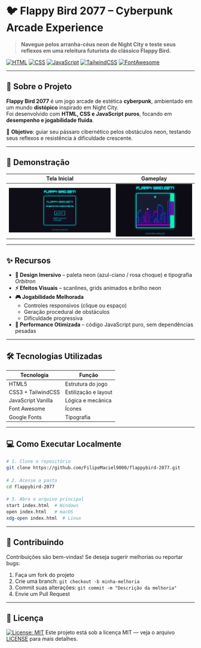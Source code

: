 # 🐦 Flappy Bird 2077 – Cyberpunk Arcade Experience

> **Navegue pelos arranha-céus neon de Night City e teste seus reflexos em uma releitura futurista do clássico Flappy Bird.**

[![HTML](https://img.shields.io/badge/HTML5-E34F26?style=for-the-badge&logo=html5&logoColor=white)](https://developer.mozilla.org/pt-BR/docs/Web/HTML)
[![CSS](https://img.shields.io/badge/CSS3-1572B6?style=for-the-badge&logo=css3&logoColor=white)](https://developer.mozilla.org/pt-BR/docs/Web/CSS)
[![JavaScript](https://img.shields.io/badge/JavaScript-F7DF1E?style=for-the-badge&logo=javascript&logoColor=black)](https://developer.mozilla.org/pt-BR/docs/Web/JavaScript)
[![TailwindCSS](https://img.shields.io/badge/Tailwind_CSS-38B2AC?style=for-the-badge&logo=tailwind-css&logoColor=white)](https://tailwindcss.com/)
[![FontAwesome](https://img.shields.io/badge/Font_Awesome-528EE5?style=for-the-badge&logo=fontawesome&logoColor=white)](https://fontawesome.com/)

---

## 🚀 Sobre o Projeto

**Flappy Bird 2077** é um jogo arcade de estética **cyberpunk**, ambientado em um mundo **distópico** inspirado em Night City.  
Foi desenvolvido com **HTML, CSS e JavaScript puros**, focando em **desempenho e jogabilidade fluida**.

🎯 **Objetivo**: guiar seu pássaro cibernético pelos obstáculos neon, testando seus reflexos e resistência à dificuldade crescente.

---

## 📸 Demonstração

| Tela Inicial                                 | Gameplay                                  |
| -------------------------------------------- | ----------------------------------------- |
| ![Tela Inicial](./assets/images/preview.jpg) | ![Gameplay](./assets/images/gameplay.gif) |

---

## ✨ Recursos

- **🎨 Design Imersivo** – paleta neon (azul-ciano / rosa choque) e tipografia _Orbitron_
- **⚡ Efeitos Visuais** – scanlines, grids animados e brilho neon
- **🎮 Jogabilidade Melhorada**
  - Controles responsivos (clique ou espaço)
  - Geração procedural de obstáculos
  - Dificuldade progressiva
- **🚀 Performance Otimizada** – código JavaScript puro, sem dependências pesadas

---

## 🛠️ Tecnologias Utilizadas

| Tecnologia         | Função               |
| ------------------ | -------------------- |
| HTML5              | Estrutura do jogo    |
| CSS3 + TailwindCSS | Estilização e layout |
| JavaScript Vanilla | Lógica e mecânica    |
| Font Awesome       | Ícones               |
| Google Fonts       | Tipografia           |

---

## 💻 Como Executar Localmente

```bash
# 1. Clone o repositório
git clone https://github.com/FilipeMaciel9000/flappybird-2077.git

# 2. Acesse a pasta
cd flappybird-2077

# 3. Abra o arquivo principal
start index.html  # Windows
open index.html   # macOS
xdg-open index.html  # Linux
```

<!-- ---

## 🌐 Versão Online

[![Jogar Agora](https://img.shields.io/badge/Play-Online-brightgreen?style=for-the-badge)](https://FilipeMaciel9000.github.io/flappybird-2077/)
**Jogue agora:** [Flappy Bird 2077](https://FilipeMaciel9000.github.io/flappybird-2077/) -->

---

## 🤝 Contribuindo

Contribuições são bem-vindas!
Se deseja sugerir melhorias ou reportar bugs:

1. Faça um fork do projeto
2. Crie uma branch: `git checkout -b minha-melhoria`
3. Commit suas alterações: `git commit -m "Descrição da melhoria"`
4. Envie um Pull Request

---

## 📜 Licença

[![License: MIT](https://img.shields.io/badge/License-MIT-yellow.svg)](https://opensource.org/licenses/MIT)
Este projeto está sob a licença MIT — veja o arquivo [LICENSE](./LICENSE) para mais detalhes.
